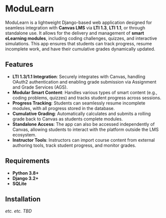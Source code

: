 # ModuLearn

ModuLearn is a lightweight Django-based web application designed for seamless integration with **Canvas LMS** via **LTI 1.3**, **LTI 1.1**, or through standalone use. It allows for the delivery and management of **smart eLearning modules**, including coding challenges, quizzes, and interactive simulations. This app ensures that students can track progress, resume incomplete work, and have their cumulative grades dynamically updated.

## Features

- **LTI 1.3/1.1 Integration**: Securely integrates with Canvas, handling OAuth2 authentication and enabling grade submission via Assignment and Grade Services (AGS).
- **Modular Smart Content**: Handles various types of smart content (e.g., coding problems, quizzes) and tracks student progress across sessions.
- **Progress Tracking**: Students can seamlessly resume incomplete modules, with all progress stored in the database.
- **Cumulative Grading**: Automatically calculates and submits a rolling grade back to Canvas as students complete modules.
- **Standalone Access**: The app can also be accessed independently of Canvas, allowing students to interact with the platform outside the LMS ecosystem.
- **Instructor Tools**: Instructors can import course content from external authoring tools, track student progress, and monitor grades.

## Requirements

- **Python 3.8+**
- **Django 3.2+**
- **SQLite**

## Installation
_etc. etc. TBD_
